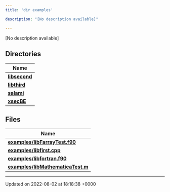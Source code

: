```yaml
---
title: 'dir examples'

description: "[No description available]"

---
```







[No description available]

## Directories

| Name           |
| -------------- |
| **[libsecond](/documentation/code/main/files/dir_dff073d442c794c2989394115bec1e2e/#dir-libsecond)**  |
| **[libthird](/documentation/code/main/files/dir_c35c44b862b82d6b9b19a560498428d3/#dir-libthird)**  |
| **[salami](/documentation/code/main/files/dir_69fa228ebecc3dc4f9a2f9d9b10a1247/#dir-salami)**  |
| **[xsecBE](/documentation/code/main/files/dir_a78c512b56e271af296e1e64c966e8c5/#dir-xsecbe)**  |

## Files

| Name           |
| -------------- |
| **[examples/libFarrayTest.f90](/documentation/code/main/files/libfarraytest_8f90/#file-libfarraytest.f90)**  |
| **[examples/libfirst.cpp](/documentation/code/main/files/libfirst_8cpp/#file-libfirst.cpp)**  |
| **[examples/libfortran.f90](/documentation/code/main/files/libfortran_8f90/#file-libfortran.f90)**  |
| **[examples/libMathematicaTest.m](/documentation/code/main/files/libmathematicatest_8m/#file-libmathematicatest.m)**  |






-------------------------------

Updated on 2022-08-02 at 18:18:38 +0000
